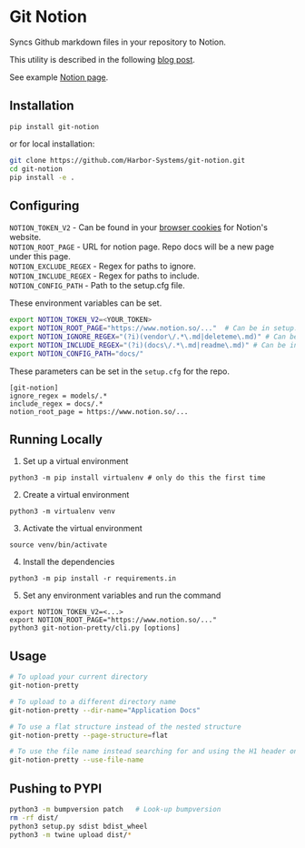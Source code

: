 Git Notion
==========

Syncs Github markdown files in your repository to Notion.

This utility is described in the following [blog post](https://www.swiftlane.com/blog/syncing-docs-from-code-repositories-to-notion/).

See example [Notion page](https://www.notion.so/git_notion-195c08d3d14140eb9a35ac00f9a0f078).

## Installation
```
pip install git-notion
```

or for local installation:

```bash
git clone https://github.com/Harbor-Systems/git-notion.git
cd git-notion
pip install -e .
```

## Configuring

`NOTION_TOKEN_V2` - Can be found in your [browser cookies](https://www.redgregory.com/notion/2020/6/15/9zuzav95gwzwewdu1dspweqbv481s5) for Notion's website.<br>
`NOTION_ROOT_PAGE` - URL for notion page. Repo docs will be a new page under this page.<br>
`NOTION_EXCLUDE_REGEX` - Regex for paths to ignore.<br>
`NOTION_INCLUDE_REGEX` - Regex for paths to include.<br>
`NOTION_CONFIG_PATH` - Path to the setup.cfg file.<br>

These environment variables can be set.
```bash
export NOTION_TOKEN_V2=<YOUR_TOKEN>
export NOTION_ROOT_PAGE="https://www.notion.so/..."  # Can be in setup.cfg as well
export NOTION_IGNORE_REGEX="(?i)(vendor\/.*\.md|deleteme\.md)" # Can be in setup.cfg as well
export NOTION_INCLUDE_REGEX="(?i)(docs\/.*\.md|readme\.md)" # Can be in setup.cfg as well
export NOTION_CONFIG_PATH="docs/"
```

These parameters can be set in the `setup.cfg` for the repo.
```
[git-notion]
ignore_regex = models/.*
include_regex = docs/.*
notion_root_page = https://www.notion.so/...
```

## Running Locally

1. Set up a virtual environment
```shell
python3 -m pip install virtualenv # only do this the first time
```
2. Create a virtual environment
```shell
python3 -m virtualenv venv
```
3. Activate the virtual environment
```shell
source venv/bin/activate
```
4. Install the dependencies
```shell
python3 -m pip install -r requirements.in
```
5. Set any environment variables and run the command
```shell
export NOTION_TOKEN_V2=<...>
export NOTION_ROOT_PAGE="https://www.notion.so/..."
python3 git-notion-pretty/cli.py [options]
```

## Usage

```bash
# To upload your current directory
git-notion-pretty

# To upload to a different directory name
git-notion-pretty --dir-name="Application Docs"

# To use a flat structure instead of the nested structure
git-notion-pretty --page-structure=flat

# To use the file name instead searching for and using the H1 header on the first line
git-notion-pretty --use-file-name
```

## Pushing to PYPI

```bash
python3 -m bumpversion patch   # Look-up bumpversion
rm -rf dist/
python3 setup.py sdist bdist_wheel
python3 -m twine upload dist/*
```
